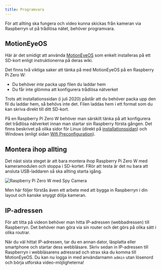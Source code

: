 ```yaml
---
title: Programvara
---
```


För att allting ska fungera och video kunna skickas från kameran via Raspberryn ut på trådlösa nätet, behöver programvara.


## MotionEyeOS
Här är det smidigt att använda [MotionEyeOS](https://github.com/ccrisan/motioneyeos/wiki) som enkelt installeras på ett SD-kort enligt instruktionerna på deras wiki.

Det finns två viktiga saker att tänka på med MotionEyeOS på en Raspberry Pi Zero W:

 - Du behöver *inte* packa upp filen du laddar hem
 - Du får inte glömma att konfigurera trådlösa nätverket

Trots att installationssidan (i juli 2020) påstår att du behöver packa upp den fil du laddar hem, så behövs inte det. Filen laddas hem i ett format som du kan skriva direkt till ditt SD-kort.

På en Raspberry Pi Zero W behöver man särskilt tänka på att konfigurera det trådlösa nätverket innan man startar sin Raspberry första gången. Det finns beskrivet på olika sidor för Linux (direkt på [installationssidan](https://github.com/ccrisan/motioneyeos/wiki/Installation)) och Windows (enligt sidan [Wifi Preconfiguration](https://github.com/ccrisan/motioneyeos/wiki/Wifi-Preconfiguration)).


## Montera ihop allting
Det näst sista steget är att bara montera ihop Raspberry Pi Zero W med kameramodulen och stoppa i SD-kortet. FRör att testa är det nu bara att ansluta USB-laddaren så ska allting starta igång.

![Raspberry Pi Zero W med Spy Camera](../../img/misc-spycam01.png)

Men här följer förstås även ett arbete med att bygga in Raspberryn i din layout och kanske snyggt dölja kameran.


## IP-adressen
För att titta på videon behöver man hitta IP-adressen (webbadressen) till Raspberryn. Det behöver man göra via sin router och det görs på olika sätt i olika routrar.

När du väl hittat IP-adressen, tar du en annan dator, läsplatta eller smartphone och startar dess webbläsare. Skriv sedan in IP-adressen till Raspberryn i webbläsarens adressrad och strax ska du komma till MotionEyeOS.
Du kan nu logga in med användarnamn `admin` utan lösenord och börja utforska video-möjligheterna!

